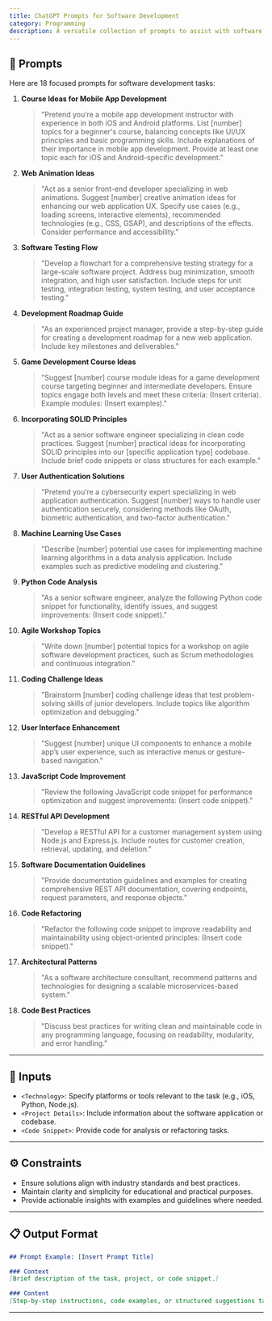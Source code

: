 ```yaml
---
title: ChatGPT Prompts for Software Development
category: Programming
description: A versatile collection of prompts to assist with software development, from architecture and testing to documentation and code improvement.
---
```


## 🔧 Prompts

Here are 18 focused prompts for software development tasks:

1. **Course Ideas for Mobile App Development**  
   > "Pretend you’re a mobile app development instructor with experience in both iOS and Android platforms. List [number] topics for a beginner's course, balancing concepts like UI/UX principles and basic programming skills. Include explanations of their importance in mobile app development. Provide at least one topic each for iOS and Android-specific development."

2. **Web Animation Ideas**  
   > "Act as a senior front-end developer specializing in web animations. Suggest [number] creative animation ideas for enhancing our web application UX. Specify use cases (e.g., loading screens, interactive elements), recommended technologies (e.g., CSS, GSAP), and descriptions of the effects. Consider performance and accessibility."

3. **Software Testing Flow**  
   > "Develop a flowchart for a comprehensive testing strategy for a large-scale software project. Address bug minimization, smooth integration, and high user satisfaction. Include steps for unit testing, integration testing, system testing, and user acceptance testing."

4. **Development Roadmap Guide**  
   > "As an experienced project manager, provide a step-by-step guide for creating a development roadmap for a new web application. Include key milestones and deliverables."

5. **Game Development Course Ideas**  
   > "Suggest [number] course module ideas for a game development course targeting beginner and intermediate developers. Ensure topics engage both levels and meet these criteria: (Insert criteria). Example modules: (Insert examples)."

6. **Incorporating SOLID Principles**  
   > "Act as a senior software engineer specializing in clean code practices. Suggest [number] practical ideas for incorporating SOLID principles into our [specific application type] codebase. Include brief code snippets or class structures for each example."

7. **User Authentication Solutions**  
   > "Pretend you’re a cybersecurity expert specializing in web application authentication. Suggest [number] ways to handle user authentication securely, considering methods like OAuth, biometric authentication, and two-factor authentication."

8. **Machine Learning Use Cases**  
   > "Describe [number] potential use cases for implementing machine learning algorithms in a data analysis application. Include examples such as predictive modeling and clustering."

9. **Python Code Analysis**  
   > "As a senior software engineer, analyze the following Python code snippet for functionality, identify issues, and suggest improvements: (Insert code snippet)."

10. **Agile Workshop Topics**  
    > "Write down [number] potential topics for a workshop on agile software development practices, such as Scrum methodologies and continuous integration."

11. **Coding Challenge Ideas**  
    > "Brainstorm [number] coding challenge ideas that test problem-solving skills of junior developers. Include topics like algorithm optimization and debugging."

12. **User Interface Enhancement**  
    > "Suggest [number] unique UI components to enhance a mobile app’s user experience, such as interactive menus or gesture-based navigation."

13. **JavaScript Code Improvement**  
    > "Review the following JavaScript code snippet for performance optimization and suggest improvements: (Insert code snippet)."

14. **RESTful API Development**  
    > "Develop a RESTful API for a customer management system using Node.js and Express.js. Include routes for customer creation, retrieval, updating, and deletion."

15. **Software Documentation Guidelines**  
    > "Provide documentation guidelines and examples for creating comprehensive REST API documentation, covering endpoints, request parameters, and response objects."

16. **Code Refactoring**  
    > "Refactor the following code snippet to improve readability and maintainability using object-oriented principles: (Insert code snippet)."

17. **Architectural Patterns**  
    > "As a software architecture consultant, recommend patterns and technologies for designing a scalable microservices-based system."

18. **Code Best Practices**  
    > "Discuss best practices for writing clean and maintainable code in any programming language, focusing on readability, modularity, and error handling."

---

## 🧩 Inputs

- `<Technology>`: Specify platforms or tools relevant to the task (e.g., iOS, Python, Node.js).  
- `<Project Details>`: Include information about the software application or codebase.  
- `<Code Snippet>`: Provide code for analysis or refactoring tasks.

---

## ⚙️ Constraints

- Ensure solutions align with industry standards and best practices.  
- Maintain clarity and simplicity for educational and practical purposes.  
- Provide actionable insights with examples and guidelines where needed.

---

## 📋 Output Format

```markdown
## Prompt Example: [Insert Prompt Title]

### Context
[Brief description of the task, project, or code snippet.]

### Content
[Step-by-step instructions, code examples, or structured suggestions tailored to the prompt.]
```

---
